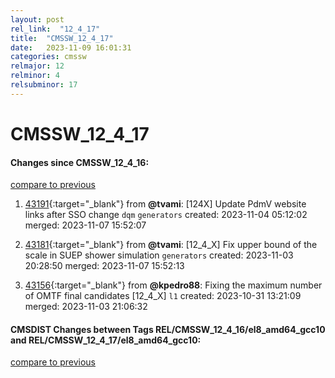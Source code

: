 ```yaml
---
layout: post
rel_link:  "12_4_17"
title:  "CMSSW_12_4_17"
date:   2023-11-09 16:01:31
categories: cmssw
relmajor: 12
relminor: 4
relsubminor: 17
---
```


# CMSSW_12_4_17
#### Changes since CMSSW_12_4_16:
[compare to previous](https://github.com/cms-sw/cmssw/compare/CMSSW_12_4_16...CMSSW_12_4_17)



1. [43191](http://github.com/cms-sw/cmssw/pull/43191){:target="_blank"}  from **@tvami**: [124X] Update PdmV website links after SSO change `dqm` `generators` created: 2023-11-04 05:12:02 merged: 2023-11-07 15:52:07

2. [43181](http://github.com/cms-sw/cmssw/pull/43181){:target="_blank"}  from **@tvami**: [12_4_X] Fix upper bound of the scale in SUEP shower simulation `generators` created: 2023-11-03 20:28:50 merged: 2023-11-07 15:52:13

3. [43156](http://github.com/cms-sw/cmssw/pull/43156){:target="_blank"}  from **@kpedro88**: Fixing the maximum number of OMTF final candidates [12_4_X] `l1` created: 2023-10-31 13:21:09 merged: 2023-11-03 21:06:32

#### CMSDIST Changes between Tags REL/CMSSW_12_4_16/el8_amd64_gcc10 and REL/CMSSW_12_4_17/el8_amd64_gcc10:
[compare to previous](https://github.com/cms-sw/cmsdist/compare/REL/CMSSW_12_4_16/el8_amd64_gcc10...REL/CMSSW_12_4_17/el8_amd64_gcc10)


